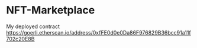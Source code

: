 # NFT-Marketplace

My deployed contract
https://goerli.etherscan.io/address/0xfFE0d0e0Da86F976829B36bcc91a11f702c20E8B
